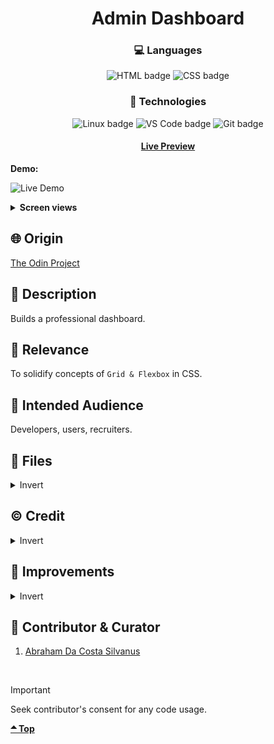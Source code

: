 <div align='center'>

# Admin Dashboard
</div>
<div align='center'>
    <h3>💻 Languages</h3>
    <img src="https://img.shields.io/badge/HTML5-E34F26?style=for-the-badge&logo=html5&logoColor=white" alt="HTML badge">
    <img src="https://img.shields.io/badge/CSS3-1572B6?style=for-the-badge&logo=css3&logoColor=white" alt="CSS badge">
    <h3>🔧 Technologies</h3>
    <img src="https://img.shields.io/badge/Linux-FCC624?style=for-the-badge&logo=linux&logoColor=black" alt="Linux badge">
    <img src="https://img.shields.io/badge/VS_Code-007ACC?style=for-the-badge&logo=visual-studio-code&logoColor=white" alt="VS Code badge">
    <img src="https://img.shields.io/badge/Git-F05032?style=for-the-badge&logo=git&logoColor=white" alt="Git badge">
    <h4><a href="https://asdacosta.github.io/admin-dashboard/">Live Preview</a></h4>
</div>

**Demo:**

![Live Demo](./view-imgs/dashboard-demo.gif)

<details>

**<summary>Screen views</summary>**

**Desktop View:**

<img src="./view-imgs/desktop.png" alt="desktop view">
<br>

**Mobile View:**

It's a desktop application

</details>

## 🌐 Origin
[The Odin Project](https://www.theodinproject.com/)

## 📝 Description
Builds a professional dashboard.

## 🎯 Relevance
To solidify concepts of `Grid & Flexbox` in CSS. 

## 👥 Intended Audience
Developers, users, recruiters.


## 📂 Files
<details>
<summary>Invert</summary>

| File | Description |
| - | - |
|`index.html`| Sets structure of website.|
|`style.css`| Makes website look presentable.|
|`view-imgs/*`| Live demo and different screen views used in `README.md`.|

</details>


## ©️ Credit
<details>
<summary>Invert</summary>

| File |  Credence |
| - | - |
|`imgs/my-profile.jpg`| Photo by Shubham Dhage on [Unsplash](https://unsplash.com/) |
|`imgs/user4.jpg`| Photo by Align Towards on [Unsplash](https://unsplash.com/) |
|`imgs/user3.jpg`| Photo by Julien Tromeur on [Unsplash](https://unsplash.com/) |
|`imgs/user1.jpg`| Photo by aldi sigun on [Unsplash](https://unsplash.com/) |
|`imgs/*.svg`| Icons from [Material Design Icons](https://pictogrammers.com/library/mdi/) |
</details>

## 🔄 Improvements
<details>
<summary>Invert</summary>

- [ ] Add hovering effect to dashboard options.

</details>

## 👤 Contributor & Curator
1. [Abraham Da Costa Silvanus](https://github.com/asdacosta) 

<br>

> [!IMPORTANT]
> Seek contributor's consent for any code usage.

**[🞁 Top](#admin-dashboard)**